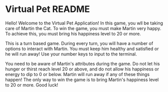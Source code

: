 # Virtual Pet README

Hello! Welcome to the Virtual Pet Application! In this game, you wll be taking
care of Martin the Cat. To win the game, you must make Martin very happy. 
To achieve this, you must bring his happiness level to 20 or more.

This is a turn based game. During every turn, you will have a number of options
to interact with Martin. You must keep him healthy and satisfied or he will run
away! Use your number keys to input to the terminal.

You need to be aware of Martin's attributes during the game. Do not let his 
hunger or thirst reach level 20 or above, and do not allow his happiness or 
energy to dip to 0 or below. Martin will run away if any of these things 
happen! The only way to win the game is to bring Martin's happiness level to
20 or more. Good luck! 

